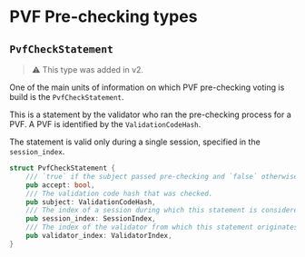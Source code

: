 # PVF Pre-checking types

## `PvfCheckStatement`

> ⚠️ This type was added in v2.

One of the main units of information on which PVF pre-checking voting is build is the `PvfCheckStatement`.

This is a statement by the validator who ran the pre-checking process for a PVF. A PVF is identified by the `ValidationCodeHash`.

The statement is valid only during a single session, specified in the `session_index`.

```rust
struct PvfCheckStatement {
    /// `true` if the subject passed pre-checking and `false` otherwise.
    pub accept: bool,
    /// The validation code hash that was checked.
    pub subject: ValidationCodeHash,
    /// The index of a session during which this statement is considered valid.
    pub session_index: SessionIndex,
    /// The index of the validator from which this statement originates.
    pub validator_index: ValidatorIndex,
}
```
